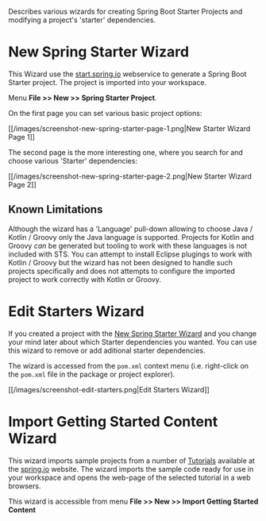 Describes various wizards for creating Spring Boot Starter Projects and modifying a project's 'starter' dependencies.

# New Spring Starter Wizard

This Wizard use the [start.spring.io](https://start.spring.io) webservice to generate a Spring Boot Starter project. The project is imported into your workspace.

Menu **File >> New >> Spring Starter Project**.

On the first page you can set various basic project options:

[[/images/screenshot-new-spring-starter-page-1.png|New Starter Wizard Page 1]]

The second page is the more interesting one, where you search for and choose
various 'Starter' dependencies:

[[/images/screenshot-new-spring-starter-page-2.png|New Starter Wizard Page 2]]

## Known Limitations

Although the wizard has a 'Language' pull-down allowing to choose Java / Kotlin / Groovy only the Java language is supported. Projects for Kotlin and Groovy *can* be generated but tooling to work with these languages is not included with STS. You can attempt to install Eclipse plugings to work with Kotlin / Groovy but the wizard has not been designed to handle such projects specifically and does not attempts to configure the imported project to work correctly with Kotlin or Groovy.

# Edit Starters Wizard

If you created a project with the [New Spring Starter Wizard](#new-spring-starter-wizard) and you change
your mind later about which Starter dependencies you wanted. You can use this wizard to remove or add aditional starter dependencies.

The wizard is accessed from the `pom.xml` context menu (i.e. right-click on the `pom.xml` file in the package or project explorer).

[[/images/screenshot-edit-starters.png|Edit Starters Wizard]]

# Import Getting Started Content Wizard

This wizard imports sample projects from a number of [Tutorials](https://spring.io/guides) available at the [spring.io](https://spring.io/) website. The wizard imports the sample code ready for use in your workspace and opens the web-page of the selected tutorial in a web browsers.

This wizard is accessible from menu **File >> New >> Import Getting Started Content**